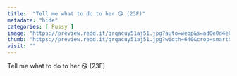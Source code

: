 ```yaml
---
title:  "Tell me what to do to her 😘 (23F)"
metadate: "hide"
categories: [ Pussy ]
image: "https://preview.redd.it/qrqacuy51aj51.jpg?auto=webp&s=ad0e0d4e073e1f4ff5e93730ca5e94e8e4f6338c"
thumb: "https://preview.redd.it/qrqacuy51aj51.jpg?width=640&crop=smart&auto=webp&s=bed3a0da8a0f0c7b369af376d090e0a5bb62b985"
visit: ""
---
```

Tell me what to do to her 😘 (23F)
